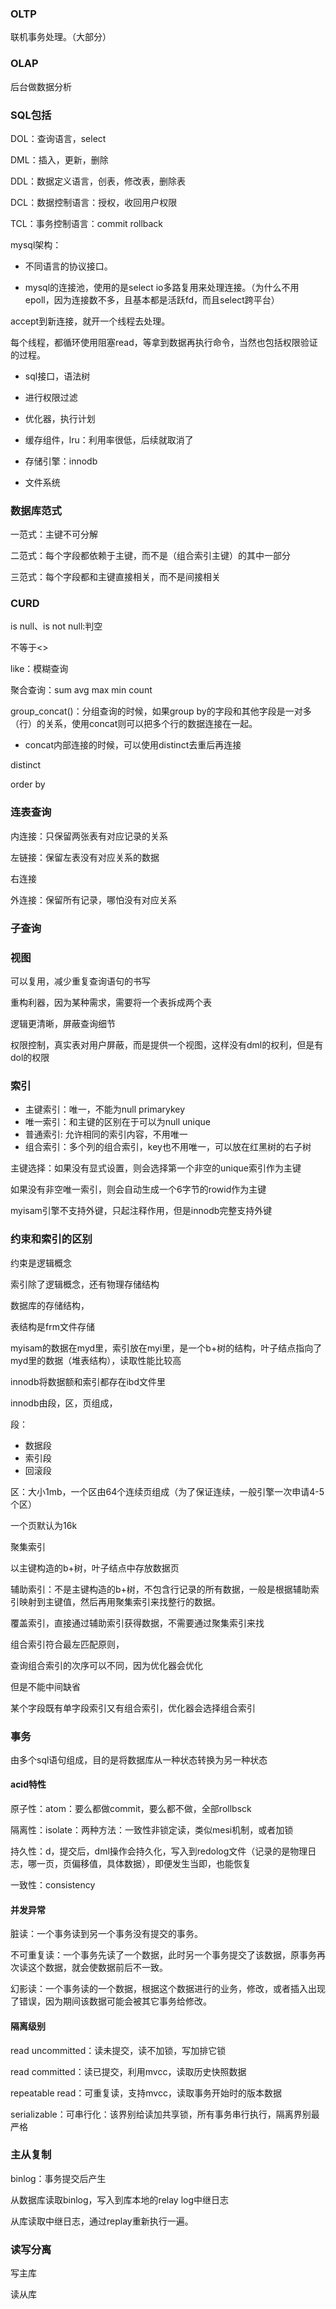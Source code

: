 ### OLTP

联机事务处理。（大部分）



### OLAP

后台做数据分析



### SQL包括

DOL：查询语言，select

DML：插入，更新，删除

DDL：数据定义语言，创表，修改表，删除表

DCL：数据控制语言：授权，收回用户权限

TCL：事务控制语言：commit rollback



mysql架构：

- 不同语言的协议接口。

- mysql的连接池，使用的是select io多路复用来处理连接。（为什么不用epoll，因为连接数不多，且基本都是活跃fd，而且select跨平台）

accept到新连接，就开一个线程去处理。

每个线程，都循环使用阻塞read，等拿到数据再执行命令，当然也包括权限验证的过程。



- sql接口，语法树
- 进行权限过滤
- 优化器，执行计划

- 缓存组件，lru：利用率很低，后续就取消了
- 存储引擎：innodb
- 文件系统



### 数据库范式

一范式：主键不可分解

二范式：每个字段都依赖于主键，而不是（组合索引主键）的其中一部分

三范式：每个字段都和主键直接相关，而不是间接相关



### CURD

is null、is not null:判空

不等于<>

like：模糊查询



聚合查询：sum avg max min count



group_concat()：分组查询的时候，如果group by的字段和其他字段是一对多（行）的关系，使用concat则可以把多个行的数据连接在一起。

- concat内部连接的时候，可以使用distinct去重后再连接

distinct

order by



### 连表查询

内连接：只保留两张表有对应记录的关系

左链接：保留左表没有对应关系的数据

右连接

外连接：保留所有记录，哪怕没有对应关系



### 子查询



### 视图

可以复用，减少重复查询语句的书写

重构利器，因为某种需求，需要将一个表拆成两个表

逻辑更清晰，屏蔽查询细节

权限控制，真实表对用户屏蔽，而是提供一个视图，这样没有dml的权利，但是有dol的权限



### 索引

- 主键索引：唯一，不能为null  primarykey
- 唯一索引：和主键的区别在于可以为null   unique
- 普通索引:  允许相同的索引内容，不用唯一   
- 组合索引：多个列的组合索引，key也不用唯一，可以放在红黑树的右子树



主键选择：如果没有显式设置，则会选择第一个非空的unique索引作为主键

如果没有非空唯一索引，则会自动生成一个6字节的rowid作为主键



myisam引擎不支持外键，只起注释作用，但是innodb完整支持外键



### 约束和索引的区别

约束是逻辑概念

索引除了逻辑概念，还有物理存储结构



数据库的存储结构，

表结构是frm文件存储

myisam的数据在myd里，索引放在myi里，是一个b+树的结构，叶子结点指向了myd里的数据（堆表结构），读取性能比较高



innodb将数据额和索引都存在ibd文件里

innodb由段，区，页组成，

段：

- 数据段
- 索引段
- 回滚段

区：大小1mb，一个区由64个连续页组成（为了保证连续，一般引擎一次申请4-5个区）

一个页默认为16k



聚集索引

以主键构造的b+树，叶子结点中存放数据页



辅助索引：不是主键构造的b+树，不包含行记录的所有数据，一般是根据辅助索引映射到主键值，然后再用聚集索引来找整行的数据。



覆盖索引，直接通过辅助索引获得数据，不需要通过聚集索引来找



组合索引符合最左匹配原则，

查询组合索引的次序可以不同，因为优化器会优化

但是不能中间缺省



某个字段既有单字段索引又有组合索引，优化器会选择组合索引



### 事务

由多个sql语句组成，目的是将数据库从一种状态转换为另一种状态



#### acid特性

原子性：atom：要么都做commit，要么都不做，全部rollbsck

隔离性：isolate：两种方法：一致性非锁定读，类似mesi机制，或者加锁

持久性：d，提交后，dml操作会持久化，写入到redolog文件（记录的是物理日志，哪一页，页偏移值，具体数据），即便发生当即，也能恢复

一致性：consistency



#### 并发异常

脏读：一个事务读到另一个事务没有提交的事务。

不可重复读：一个事务先读了一个数据，此时另一个事务提交了该数据，原事务再次读这个数据，就会使数据前后不一致。

幻影读：一个事务读的一个数据，根据这个数据进行的业务，修改，或者插入出现了错误，因为期间该数据可能会被其它事务给修改。





#### 隔离级别

read uncommitted：读未提交，读不加锁，写加排它锁

read committed：读已提交，利用mvcc，读取历史快照数据

repeatable read：可重复读，支持mvcc，读取事务开始时的版本数据

serializable：可串行化：该界别给读加共享锁，所有事务串行执行，隔离界别最严格



### 主从复制

binlog：事务提交后产生

从数据库读取binlog，写入到库本地的relay log中继日志

从库读取中继日志，通过replay重新执行一遍。



### 读写分离

写主库

读从库


